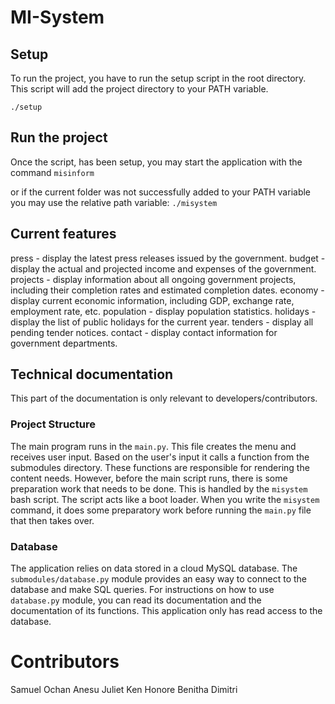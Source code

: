 # MI-System


## Setup
To run the project, you have to run the setup script in the root directory. This script will add the project directory to your PATH variable.

`./setup`

## Run the project
Once the script, has been setup, you may start the application with the command
`misinform`

or if the current folder was not successfully added to your PATH variable you may use the relative path variable:
`./misystem`

## Current features
 
press - display the latest press releases issued by the government.
budget - display the actual and projected income and expenses of the government.
projects - display information about all ongoing government projects, including their completion rates and estimated completion dates.
economy - display current economic information, including GDP, exchange rate, employment rate, etc.
population - display population statistics.
holidays - display the list of public holidays for the current year.
tenders - display all pending tender notices.
contact - display contact information for government departments.

## Technical documentation
This part of the documentation is only relevant to developers/contributors.

### Project Structure

The main program runs in the `main.py`. This file creates the menu and receives user input. Based on the user's input it calls a function from the submodules directory. These functions are responsible for rendering the content needs. However, before the main script runs, there is some preparation work that needs to be done. This is handled by the `misystem` bash script. The script acts like a boot loader. When you write the `misystem` command, it does some preparatory work before running the `main.py` file that then takes over.

### Database
The application relies on data stored in a cloud MySQL database. The `submodules/database.py` module provides an easy way to connect to the database and make SQL queries. For instructions on how to use `database.py` module, you can read its documentation and the documentation of its functions. This application only has read access to the database.

# Contributors 
Samuel
Ochan
Anesu
Juliet
Ken
Honore
Benitha
Dimitri
